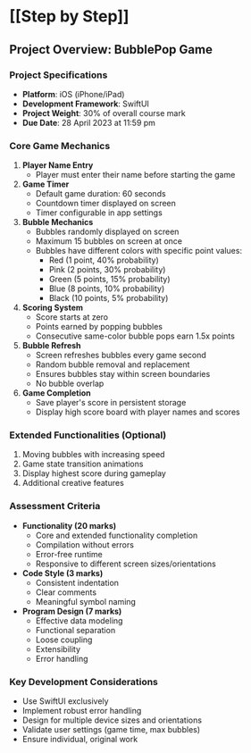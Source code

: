 # [[Step by Step]]
## Project Overview: BubblePop Game

### Project Specifications

- **Platform**: iOS (iPhone/iPad)
- **Development Framework**: SwiftUI
- **Project Weight**: 30% of overall course mark
- **Due Date**: 28 April 2023 at 11:59 pm

### Core Game Mechanics

1. **Player Name Entry**
    - Player must enter their name before starting the game
2. **Game Timer**
    - Default game duration: 60 seconds
    - Countdown timer displayed on screen
    - Timer configurable in app settings
3. **Bubble Mechanics**
    - Bubbles randomly displayed on screen
    - Maximum 15 bubbles on screen at once
    - Bubbles have different colors with specific point values:
        - Red (1 point, 40% probability)
        - Pink (2 points, 30% probability)
        - Green (5 points, 15% probability)
        - Blue (8 points, 10% probability)
        - Black (10 points, 5% probability)
4. **Scoring System**
    - Score starts at zero
    - Points earned by popping bubbles
    - Consecutive same-color bubble pops earn 1.5x points
5. **Bubble Refresh**
    - Screen refreshes bubbles every game second
    - Random bubble removal and replacement
    - Ensures bubbles stay within screen boundaries
    - No bubble overlap
6. **Game Completion**
    - Save player's score in persistent storage
    - Display high score board with player names and scores

### Extended Functionalities (Optional)

1. Moving bubbles with increasing speed
2. Game state transition animations
3. Display highest score during gameplay
4. Additional creative features

### Assessment Criteria

- **Functionality (20 marks)**
    - Core and extended functionality completion
    - Compilation without errors
    - Error-free runtime
    - Responsive to different screen sizes/orientations
- **Code Style (3 marks)**
    - Consistent indentation
    - Clear comments
    - Meaningful symbol naming
- **Program Design (7 marks)**
    - Effective data modeling
    - Functional separation
    - Loose coupling
    - Extensibility
    - Error handling

### Key Development Considerations

- Use SwiftUI exclusively
- Implement robust error handling
- Design for multiple device sizes and orientations
- Validate user settings (game time, max bubbles)
- Ensure individual, original work